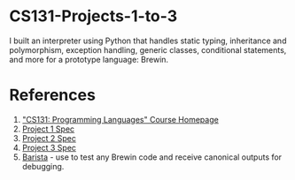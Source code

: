 # CS131-Projects-1-to-3
I built an interpreter using Python that handles static typing, inheritance and polymorphism, exception handling, generic classes, conditional statements, and more for a prototype language: Brewin.

# References
1. ["CS131: Programming Languages" Course Homepage](https://ucla-cs-131.github.io/spring-23/)  
2. [Project 1 Spec](https://docs.google.com/document/d/1pPQ2qZKbbsbZGBSwvuy1Ir-NZLPMgVt95WPQuI5aPho/)  
3. [Project 2 Spec](https://docs.google.com/document/d/1simlDMO0TK-YNDPYjkuU1C3fcaBpbIVYRaKD1pdqJj8/edit?usp=sharing)  
4. [Project 3 Spec](https://docs.google.com/document/d/1YqSGkY4lE5nr-u27TQ-C8vd7f21SQA-qHL1aZf0ye4s/edit?usp=sharing)  
5. [Barista](https://barista.fly.dev/) - use to test any Brewin code and receive canonical outputs for debugging.

